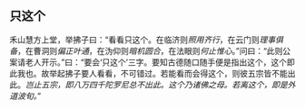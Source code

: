 ## 只这个

禾山慧方上堂，举拂子曰：“看看只这个。在临济则*照用齐行*，在云门则*理事俱备*，在曹洞则*偏正叶通*，在沩仰则*暗机圆合*，在法眼则*何止惟心*。”问曰：“此则公案请老人开示。”曰：“要会‘只这个’三字。要知古德随口随手便是指出这个，这个即此我也。故举起拂子要人看看，不可错过。若能看而会得这个，则彼五宗皆不能出此。*岂止五宗，即八万四千陀罗尼总不出此。这个乃诸佛之母。若离这个，即是外道波旬。*”
